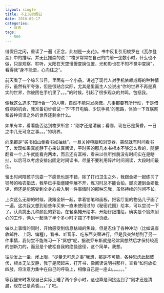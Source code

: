 ```yaml
---
layout: single
title: 不上网的假日
date: 2016-09-17
categories:
  - 日志
tags:
  - 500
---
```


借假日之闲，重读了一遍《正念，此刻是一支花》。书中反复引用梭罗在《瓦尔登湖》中的描写，并无比推崇的说：“梭罗常常在自己的门前一坐数小时，什么也不做，只是观察、聆听，太阳在天空慢慢变换位置，光和影也在不知不觉中变换”，看得我“身不能至，心向往之”。

前天看了一个综艺节目，里面有一个小品，讲述了现代人对手机依赖成瘾的种种情形，虽然有所夸张，但是很贴合实际，尤其是里面主人公说出“你的世界不再是真实的世界，你被困在手机里了。。。”的时候，引起了很多观众的共鸣，包括我。

像我这么追求“知行合一”的人嘛，自然不能只发感慨，凡事都要有所行动，于是借假期的机会，我准备初步尝试一下“不开电脑、少玩手机”的思路，体验一下互联网和各种资讯之外的世界还剩余什么。

如果有幸，看看能否达到梭罗所言：“刚才还是清晨；看哪，现在已是黄昏，一日之中几无可念之事。。。”的境界。

向来都是“买书如山倒看书如抽丝”，一旦关掉电脑和浏览器，突然就有时间看书了，发现如果真能静下心来认真阅读，平时买的那几本书根本不够怎么看的，随便翻看一个上午就能看完两本，而且还有富裕，看来以往所推脱没有时间实在是瞎扯，以后可以考虑安排出固定时间读书，尽量不要利用碎片时间阅读，大段时间最佳。

留出时间陪孩子玩耍一下感觉也是不错，除了打扫卫生之外，我跟金妍一起练习了钢琴的哈农指法，我早已手指僵硬伸展不开，练习时总不能合拍，屡次遭到金妍批评，但还是能感受到全身心投入到一件事情时的那种忘我，虽然持续的时间不长。

上次这么无聊的时候，我跟金妍一起，拿着铅笔和画板，把客厅里的物品几乎画了一遍，这次我又想到前些年买来一直未使用过的《秘密花园》绘本，可以尝试一下了。认真挑出几种颜色的彩铅，在餐桌摊开绘本，开始仔细描绘，确实是个锻炼耐心的工作，俩人一起涂了半个多小时才描了不到半页纸。

做以上事情的同时，开始感受到信息枯竭的焦躁，但是忍住了各种冲动（比如说查收邮件、上网、编程），看书、听音乐、吃东西交替进行，但是我突然想到了另一件事情，我何尝不能练习一下“冥想”呢，据说乔布斯就是经常冥想然后才保持较高的创新力的，而且是个放松自我的绝佳途径，这个简单，我想。

往沙发上一坐，闭上眼，“尽量无可念之事”我想，那是不可能，各种思虑此起彼伏，根本无法安静，我于是爬起来，打开书，像阅读说明书那样，查看“如何放松四肢，将注意力集中在自己的呼吸上，相像自己是一座山。。。。。。”

等我醒来时发现自己实际上睡了两个多小时，这也算是间接达到了“刚才还是清晨，现在已是黄昏。。。”了吧。
